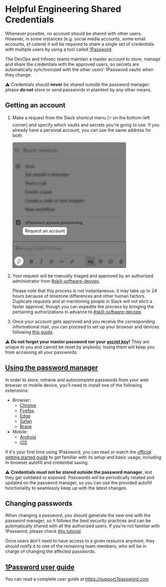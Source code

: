 # Helpful Engineering Shared Credentials

Whenever possible, no account should be shared with other users. However, in some instances (e.g. social media accounts, some email accounts, *et cetera*) it will be required to share a single set of credentials with multiple users by using a tool called [1Password](https://1password.com).

The DevOps and Infosec teams maintain a master account to store, manage and share the credentials with the approved users, so secrets are automatically synchronized with the other users' 1Password vaults when they change.

:warning: Credentials should **never** be shared outside the password manager: please **do not** store or send passwords in plaintext by any other means.

## Getting an account

1. Make a request from the Slack shortcut menu (:zap: on the bottom-left corner) and specify which vaults and secrets you're going to use. If you already have a personal account, you can use the same address for both. 

    ![:zap: shortcut menu](/images/1password-account-request.png)    

2. Your request will be manually triaged and approved by an authorized administrator from [#skill-software-devops](https://helpfulengineering.slack.com/archives/CV54M16QH).

    Please note that this process is not instantaneous: it may take up to 24 hours because of timezone differences and other human factors. Duplicate requests and at-mentioning people in Slack will not elicit a faster approval, though you can expedite the process by bringing the pertaining authorizations in advance to [#skill-software-devops](https://helpfulengineering.slack.com/archives/CV54M16QH).

3. Once your account gets approved and you receive the corresponding informational mail, you can proceed to set up your browser and devices following [this guide](https://support.1password.com/explore/team-member/).

:warning: **Do not forget your master password nor your [secret key](https://support.1password.com/secret-key-security/)!** They are unique to you and cannot be reset by anybody; losing them will keep you from accessing all your passwords.

## [Using the password manager](https://support.1password.com/getting-started-1password-x)

In order to store, retrieve and autocomplete passwords from your web browser or mobile device, you'll need to install one of the following extensions:

* Browser:
  * [Chrome](https://chrome.google.com/webstore/detail/1password-x-–-password-ma/aeblfdkhhhdcdjpifhhbdiojplfjncoa)
  * [Firefox](https://addons.mozilla.org/en-US/firefox/addon/1password-x-password-manager)
  * [Edge](https://microsoftedge.microsoft.com/addons/detail/dppgmdbiimibapkepcbdbmkaabgiofem)
  * [Safari](https://app-updates.agilebits.com/download/OPM7)
  * [Brave](https://chrome.google.com/webstore/detail/1password-x-–-password-ma/aeblfdkhhhdcdjpifhhbdiojplfjncoa)
* Mobile:
  * [Android](https://play.google.com/store/apps/details?id=com.agilebits.onepassword)
  * [iOS](https://apps.apple.com/app/1password-password-manager/id568903335)
  
If it's your first time using 1Password, you can read or watch the [official getting started guide](https://support.1password.com/getting-started-1password-x) to get familiar with its setup and basic usage, including in-browser autofill and credential saving.

:warning: **Credentials must not be stored outside the password manager**, lest they get outdated or exposed. Passwords will be periodically rotated and updated on the password manager, so you can use the provided autofill functionality to seamlessly keep up with the latest changes.

## Changing passwords

When changing a password, you should generate the new one with the password manager, so it follows the best security practices and can be automatically shared with all the authorized users. If you're not familiar with 1Password, please check [this tutorial](https://support.1password.com/change-website-password/).

Once users don't need to have access to a given resource anymore, they should notify it to one of the remaining team members, who will be in charge of changing the affected passwords.

## [1Password user guide](https://support.1password.com)

You can read a complete user guide at https://support.1password.com

